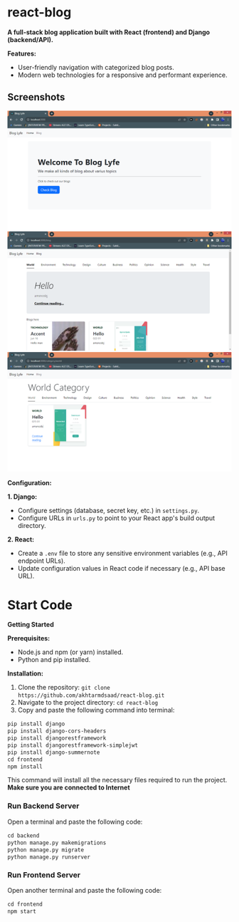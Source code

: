 # react-blog

**A full-stack blog application built with React (frontend) and Django (backend/API).**

**Features:**

- User-friendly navigation with categorized blog posts.
- Modern web technologies for a responsive and performant experience.

## Screenshots

![](screenshots/pasted_image_0.png)
![](screenshots/pasted_image_1.png)
![](screenshots/pasted_image_2.png)

**Configuration:**

**1. Django:**

- Configure settings (database, secret key, etc.) in `settings.py`.
- Configure URLs in `urls.py` to point to your React app's build output directory.

**2. React:**

- Create a `.env` file to store any sensitive environment variables (e.g., API endpoint URLs).
- Update configuration values in React code if necessary (e.g., API base URL).


# Start Code

**Getting Started**

**Prerequisites:**

- Node.js and npm (or yarn) installed.
- Python and pip installed.

**Installation:**

1. Clone the repository: `git clone https://github.com/akhtarmdsaad/react-blog.git`
2. Navigate to the project directory: `cd react-blog`
3. Copy and paste the following command into terminal:
```
pip install django
pip install django-cors-headers
pip install djangorestframework
pip install djangorestframework-simplejwt
pip install django-summernote
cd frontend
npm install
```
This command will install all the necessary files required to run the project. **Make sure you are connected to Internet**

### Run Backend Server
Open a terminal and paste the following code:
```
cd backend
python manage.py makemigrations
python manage.py migrate
python manage.py runserver
```

### Run Frontend Server
Open another terminal and paste the following code:
```
cd frontend
npm start
```
